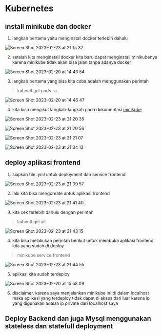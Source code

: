 # Kubernetes

## install minikube dan docker

1. langkah pertama yaitu menginstall docker terlebih dahulu

![Screen Shot 2023-02-23 at 21 15 32](https://user-images.githubusercontent.com/68781074/220932738-42d7ad91-855e-4904-b98f-1d0cdec5f917.png)

2. setelah kita menginstall docker kita baru dapat menginstall minikubenya karena minikube tidak akan bisa jalan tanpa adanya docker 

![Screen Shot 2023-02-20 at 14 43 54](https://user-images.githubusercontent.com/68781074/220932918-be596b77-ea96-4efa-adc6-36a173a5a246.png)

3. langkah pertama yang bisa kita coba adalah menggunakan perintah
> kubectl get pods -a

![Screen Shot 2023-02-20 at 14 46 47](https://user-images.githubusercontent.com/68781074/220933338-8d5c28c5-7fce-4c4a-8bd7-1e04f7388186.png)

4. kita bisa mengikut langkah-langkah pada dokumentasi [minikube](https://minikube.sigs.k8s.io/docs/start/)

![Screen Shot 2023-02-23 at 21 20 35](https://user-images.githubusercontent.com/68781074/220933861-e3f72867-72e6-4a8e-a59e-0fe9683614ad.png)

![Screen Shot 2023-02-23 at 21 20 56](https://user-images.githubusercontent.com/68781074/220933930-26940e37-42a8-4ce6-90b2-9679f9870904.png)

![Screen Shot 2023-02-23 at 21 21 07](https://user-images.githubusercontent.com/68781074/220933978-d5cc41ad-b3ab-4ba9-8480-8329eca39995.png)

![Screen Shot 2023-02-23 at 21 34 13](https://user-images.githubusercontent.com/68781074/220937250-8522f10b-5a16-478e-b1ad-55923e908ab5.png)

## deploy aplikasi frontend

1. siapkan file .yml untuk deployment dan service frontend

![Screen Shot 2023-02-23 at 21 39 57](https://user-images.githubusercontent.com/68781074/220938693-dfc94ce8-318c-4ba4-9ea6-267c2e79eddd.png)

2. lalu kita bisa mengcreate untuk aplikasi frontend

![Screen Shot 2023-02-23 at 21 41 40](https://user-images.githubusercontent.com/68781074/220939146-f2a65928-650e-44da-8078-7fd228960252.png)

3. kita cek terlebih dahulu dengan perintah
> kubectl get all

![Screen Shot 2023-02-23 at 21 43 15](https://user-images.githubusercontent.com/68781074/220939526-d0912c38-7e31-4c9a-b088-00c84108f613.png)

4. kita bisa melakukan perintah berikut untuk membuka aplikasi frontend kita yang sudah di deploy
> minikube service frontend

![Screen Shot 2023-02-23 at 21 44 55](https://user-images.githubusercontent.com/68781074/220939984-de6a7c6b-70d5-47e8-9aea-21c880006b6a.png)

5. aplikasi kita sudah terdeploy

![Screen Shot 2023-02-20 at 15 58 09](https://user-images.githubusercontent.com/68781074/220940082-141d43d7-63d5-44c3-b8a7-c9aad2112960.png)

6. disclaimer. karena saya menjalankan minikube ini di dalam localhost maka aplikasi yang terdeploy tidak dapat di akses dari luar karena ip yang digunakan adalah ip private dari localhost saya 

## Deploy Backend dan juga Mysql menggunakan stateless dan statefull deployment





